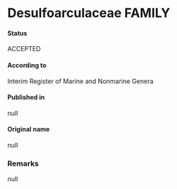 Desulfoarculaceae FAMILY
=======

#### Status
ACCEPTED

#### According to
Interim Register of Marine and Nonmarine Genera

#### Published in
null

#### Original name
null

### Remarks
null